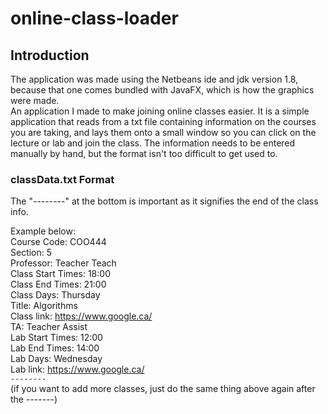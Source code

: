 # online-class-loader

## Introduction
The application was made using the Netbeans ide and jdk version 1.8, because that one comes bundled with JavaFX, which is how the graphics
were made.  
An application I made to make joining online classes easier. It is a simple application that reads from a txt file containing information
on the courses you are taking, and lays them onto a small window so you can click on the lecture or lab and join the class. The information
needs to be entered manually by hand, but the format isn't too difficult to get used to. 

### classData.txt Format
The "--------" at the bottom is important as it signifies the end of the class info.

Example below:  
Course Code: COO444  
Section: 5  
Professor: Teacher Teach  
Class Start Times: 18:00  
Class End Times: 21:00  
Class Days: Thursday  
Title: Algorithms  
Class link: https://www.google.ca/  
TA: Teacher Assist  
Lab Start Times: 12:00  
Lab End Times: 14:00  
Lab Days: Wednesday  
Lab link: https://www.google.ca/  
`--------`  
(if you want to add more classes, just do the same thing above again after the -------)
